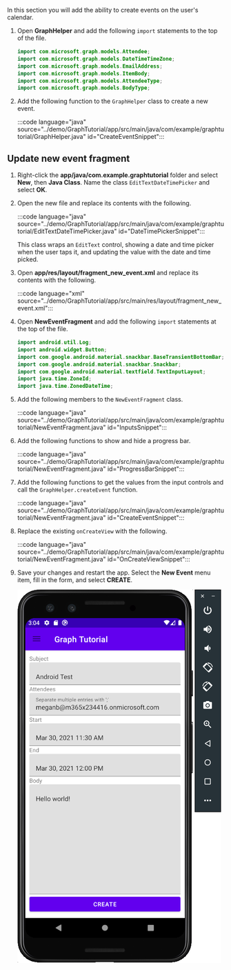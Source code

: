 <!-- markdownlint-disable MD002 MD041 -->

In this section you will add the ability to create events on the user's calendar.

1. Open **GraphHelper** and add the following `import` statements to the top of the file.

    ```java
    import com.microsoft.graph.models.Attendee;
    import com.microsoft.graph.models.DateTimeTimeZone;
    import com.microsoft.graph.models.EmailAddress;
    import com.microsoft.graph.models.ItemBody;
    import com.microsoft.graph.models.AttendeeType;
    import com.microsoft.graph.models.BodyType;
    ```

1. Add the following function to the `GraphHelper` class to create a new event.

    :::code language="java" source="../demo/GraphTutorial/app/src/main/java/com/example/graphtutorial/GraphHelper.java" id="CreateEventSnippet":::

## Update new event fragment

1. Right-click the **app/java/com.example.graphtutorial** folder and select **New**, then **Java Class**. Name the class `EditTextDateTimePicker` and select **OK**.

1. Open the new file and replace its contents with the following.

    :::code language="java" source="../demo/GraphTutorial/app/src/main/java/com/example/graphtutorial/EditTextDateTimePicker.java" id="DateTimePickerSnippet":::

    This class wraps an `EditText` control, showing a date and time picker when the user taps it, and updating the value with the date and time picked.

1. Open **app/res/layout/fragment_new_event.xml** and replace its contents with the following.

    :::code language="xml" source="../demo/GraphTutorial/app/src/main/res/layout/fragment_new_event.xml":::

1. Open **NewEventFragment** and add the following `import` statements at the top of the file.

    ```java
    import android.util.Log;
    import android.widget.Button;
    import com.google.android.material.snackbar.BaseTransientBottomBar;
    import com.google.android.material.snackbar.Snackbar;
    import com.google.android.material.textfield.TextInputLayout;
    import java.time.ZoneId;
    import java.time.ZonedDateTime;
    ```

1. Add the following members to the `NewEventFragment` class.

    :::code language="java" source="../demo/GraphTutorial/app/src/main/java/com/example/graphtutorial/NewEventFragment.java" id="InputsSnippet":::

1. Add the following functions to show and hide a progress bar.

    :::code language="java" source="../demo/GraphTutorial/app/src/main/java/com/example/graphtutorial/NewEventFragment.java" id="ProgressBarSnippet":::

1. Add the following functions to get the values from the input controls and call the `GraphHelper.createEvent` function.

    :::code language="java" source="../demo/GraphTutorial/app/src/main/java/com/example/graphtutorial/NewEventFragment.java" id="CreateEventSnippet":::

1. Replace the existing `onCreateView` with the following.

    :::code language="java" source="../demo/GraphTutorial/app/src/main/java/com/example/graphtutorial/NewEventFragment.java" id="OnCreateViewSnippet":::

1. Save your changes and restart the app. Select the **New Event** menu item, fill in the form, and select **CREATE**.

    ![A screenshot of the create event form in the app](images/create-event.png)
